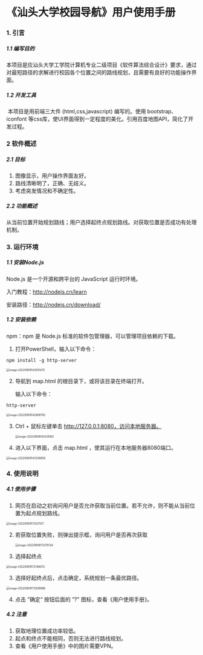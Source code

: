 #  《汕头大学校园导航》用户使用手册



### 1. 引言

##### 1.1 编写目的

​		本项目是应汕头大学工学院计算机专业二级项目《软件算法综合设计》要求，通过对最短路径的求解进行校园各个位置之间的路线规划，且需要有良好的功能操作界面。

##### 1.2 开发工具

​		本项目是用前端三大件 (html,css,javascript) 编写的。使用 bootstrap、iconfont 等css库，使UI界面得到一定程度的美化。引用百度地图API，简化了开发过程。



### 2 软件概述

##### 2.1 目标

1. 图像显示，用户操作界面友好。
2. 路线清晰明了，正确、无歧义。
3. 考虑突发情况和不确定性。

##### 2.2 功能概述

​		从当前位置开始规划路线；用户选择起终点规划路线。对获取位置是否成功有处理机制。



### 3. 运行环境

##### 1.1 安装Node.js 

Node.js 是一个开源和跨平台的 JavaScript 运行时环境。

入门教程：http://nodejs.cn/learn

安装路径：http://nodejs.cn/download/

##### 1.2 安装依赖

npm：npm 是 Node.js 标准的软件包管理器，可以管理项目依赖的下载。

1. 打开PowerShell，输入以下命令：

~~~
npm install -g http-server
~~~

<img src="https://i.imgur.com/j3Bbcyu.png" alt="image-20220909143051475" style="zoom: 50%;" />

2. 导航到 map.html 的根目录下，或将该目录在终端打开。

   输入以下命令：

~~~
http-server
~~~

<img src="https://i.imgur.com/8b8H5ej.png" alt="image-20220909142908793" style="zoom: 50%;" />

3. Ctrl + 鼠标左键单击 http://127.0.0.1:8080，访问本地服务器。

   <img src="https://i.imgur.com/znfvr98.png" alt="image-20220909143238182" style="zoom: 50%;" />

4. 进入以下界面，点击 map.html ，使其运行在本地服务器8080端口。

<img src="https://i.imgur.com/9EJh37s.png" alt="image-20220909143336658" style="zoom: 50%;" />





### 4. 使用说明

##### 4.1 使用步骤

1. 网页在启动之初询问用户是否允许获取当前位置。若不允许，则不能从当前位置为起点规划路线。

<img src="https://i.imgur.com/YE4Iwdn.png" alt="image-20220909172531127" style="zoom: 50%;" />

2. 若获取位置失败，则弹出提示框，询问用户是否再次获取

   <img src="https://i.imgur.com/SdHi4S3.png" alt="image-20220909173215134" style="zoom: 50%;" />

3. 选择起终点

<img src="https://i.imgur.com/k7SARsn.png" alt="image-20220909172748072" style="zoom: 50%;" />

3. 选择好起终点后，点击确定，系统规划一条最优路径。

<img src="https://i.imgur.com/Wf4nns3.png" alt="image-20220909172939896" style="zoom: 50%;" />

4. 点击 ”确定“ 按钮后面的 ”?" 图标，查看《用户使用手册》。

##### 4.2 注意

1. 获取地理位置成功率较低。
1. 起点和终点不能相同，否则无法进行路线规划。
1. 查看《用户使用手册》中的图片需要VPN。



